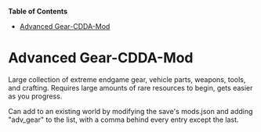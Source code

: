 <!-- START doctoc generated TOC please keep comment here to allow auto update -->
<!-- DON'T EDIT THIS SECTION, INSTEAD RE-RUN doctoc TO UPDATE -->
**Table of Contents**  

- [Advanced Gear-CDDA-Mod](#advanced-gear-cdda-mod)

<!-- END doctoc generated TOC please keep comment here to allow auto update -->

# Advanced Gear-CDDA-Mod
Large collection of extreme endgame gear, vehicle parts, weapons, tools, and crafting.  Requires large amounts of rare resources to begin, gets easier as you progress.

Can add to an existing world by modifying the save's mods.json and adding "adv_gear" to the list, with a comma behind every entry except the last.